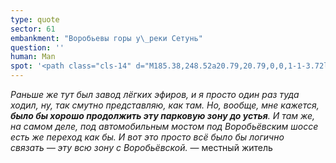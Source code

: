```yaml
---
type: quote
sector: 61
embankment: "Воробьевы горы у\_реки Сетунь"
question: ''
human: Man
spot: '<path class="cls-14" d="M185.38,248.52a20.79,20.79,0,0,1-1-3.72l-1.8-10.9h0v-.1l8.75,2.48L194,237a26.49,26.49,0,0,0,3.84,1c.25,0,1.1-.29,3.66-1.89a22.52,22.52,0,0,0,2-1.28L192.7,205.2c-.1.1-.2.2-.3.2l-1.5-.4a29.07,29.07,0,0,0-8.2-1.2,30,30,0,0,0-29.6,34.9l.7,4.4h0l31.55,5.44Z"/><path class="cls-8" d="M201.6,236.1c-2.7,1.6-3.5,1.9-3.7,1.9h-.11a24.38,24.38,0,0,1-3.9-1l-2.55-.72-8.73-2.37,1.78,10.8a18.49,18.49,0,0,0,1,3.8h0l7.15,1.23c.81-2.62-.38-1.61-1.14-6.18,6.7,1.9,7.5,2.3,13.8-1.5l2.7-1.8-4.4-5.5h0v.08C202.9,235.3,202.2,235.7,201.6,236.1Z"/>'
---
```

_Раньше же тут был завод лёгких эфиров, и я просто один раз туда ходил, ну, так смутно представляю, как там. Но, вообще, мне кажется, **было бы хорошо продолжить эту парковую зону до устья**. И там же, на самом деле, под автомобильным мостом под Воробьёвским шоссе есть же переход как бы. И вот это просто всё было бы логично связать — эту всю зону с Воробьёвской._ — местный житель
